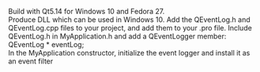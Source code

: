 Build with Qt5.14 for Windows 10 and Fedora 27.                               
Produce DLL which can be used in Windows 10.
Add the QEventLog.h and QEventLog.cpp files to your project, and add
them to your .pro file.
Include QEventLog.h in MyApplication.h and add a QEventLogger member:                              
 QEventLog * eventLog;                                            
In the MyApplication constructor, initialize the event logger and install it as an event filter
